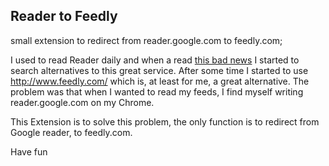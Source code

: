 ## Reader to Feedly
small extension to redirect from reader.google.com to feedly.com;

I used to read Reader daily and when a read <a href='http://googlereader.blogspot.com.ar/2013/03/powering-down-google-reader.html'>this bad news</a> I started to search alternatives to this great service.
After some time I started to use <a href="http://www.feedly.com/">http://www.feedly.com/</a> which is, at least for me, a great alternative.
The problem was that when I wanted to read my feeds, I find myself writing reader.google.com on my Chrome.

This Extension is to solve this problem, the only function is to redirect from Google reader, to feedly.com.

Have fun

